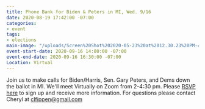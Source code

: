 ```yaml
---
title: Phone Bank for Biden & Peters in MI, Wed. 9/16
date: 2020-08-19 17:42:00 -07:00
categories:
- event
tags:
- elections
main-image: "/uploads/Screen%20Shot%202020-05-23%20at%2012.30.23%20PM-c4f6be.png"
event-start-date: 2020-09-16 14:00:00 -07:00
event-end-date: 2020-09-16 16:30:00 -07:00
Location: Virtual
---
```


Join us to make calls for Biden/Harris, Sen. Gary Peters, and Dems down the ballot in MI.  We'll meet Virtually on Zoom from 2-4:30 pm.  Please [RSVP here](https://docs.google.com/forms/d/e/1FAIpQLSfLEhQiI3OSpSBvRbEfqskpqFiTXpnQJmqCNRpTbRq0yRV8cQ/viewform) to sign up and receive more information.  For questions please contact Cheryl at clfippen@gmail.com